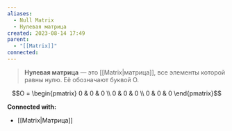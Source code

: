 ```yaml
---
aliases:
  - Null Matrix
  - Нулевая матрица
created: 2023-08-14 17:49
parent:
  - "[[Matrix]]"
connected:
---
```


> **Нулевая матрица** — это [[Matrix|матрица]], все элементы которой равны нулю. Её обозначают буквой O.

$$O = \begin{pmatrix} 0 & 0 & 0 \\ 0 & 0 & 0 \\ 0 & 0 & 0 \end{pmatrix}$$




**Connected with:**
- [[Matrix|Матрица]]





